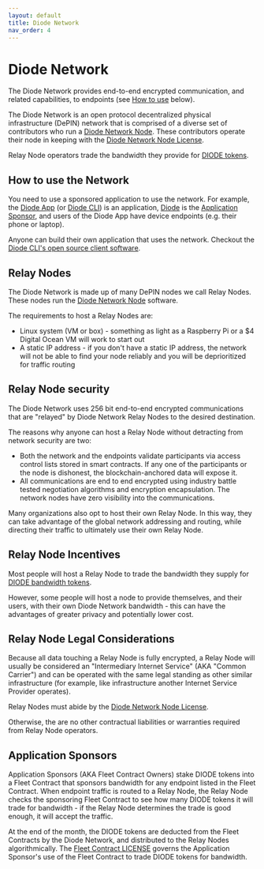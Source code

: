 ```yaml
---
layout: default
title: Diode Network
nav_order: 4
---
```


# Diode Network

The Diode Network provides end-to-end encrypted communication, and related capabilities, to endpoints (see [How to use](/#how-to-use-the-network) below).  

The Diode Network is an open protocol decentralized physical infrastructure (DePIN) network that is comprised of a diverse set of contributors who run a [Diode Network Node](https://github.com/diodechain/diode_server).  These contributors operate their node in keeping with the [Diode Network Node License](https://github.com/diodechain/diode_server/blob/master/LICENSE).

Relay Node operators trade the bandwidth they provide for [DIODE tokens](/docs/token.html).

## How to use the Network

You need to use a sponsored application to use the network.  For example, the [Diode App](https://diode.io/solutions/app) (or [Diode CLI](https://diode.io/solutions/cli)) is an application, [Diode](https://diode.io) is the [Application Sponsor](#application-sponsors), and users of the Diode App have device endpoints (e.g. their phone or laptop).

Anyone can build their own application that uses the network.  Checkout the [Diode CLI's open source client software](https://github.com/diodechain/diode_client).

## Relay Nodes

The Diode Network is made up of many DePIN nodes we call Relay Nodes.  These nodes run the [Diode Network Node](https://github.com/diodechain/diode_server) software.

The requirements to host a Relay Nodes are:

- Linux system (VM or box) - something as light as a Raspberry Pi or a $4 Digital Ocean VM will work to start out
- A static IP address - if you don't have a static IP address, the network will not be able to find your node reliably and you will be deprioritized for traffic routing

## Relay Node security

The Diode Network uses 256 bit end-to-end encrypted communications that are "relayed" by Diode Network Relay Nodes to the desired destination.

The reasons why anyone can host a Relay Node without detracting from network security are two:

- Both the network and the endpoints validate participants via access control lists stored in smart contracts.  If any one of the participants or the node is dishonest, the blockchain-anchored data will expose it.
- All communications are end to end encrypted using industry battle tested negotiation algorithms and encryption encapsulation.  The network nodes have zero visibility into the communications.

Many organizations also opt to host their own Relay Node.  In this way, they can take advantage of the global network addressing and routing, while directing their traffic to ultimately use their own Relay Node.

## Relay Node Incentives

Most people will host a Relay Node to trade the bandwidth they supply for [DIODE bandwidth tokens](/docs/token.html).

However, some people will host a node to provide themselves, and their users, with their own Diode Network bandwidth - this can have the advantages of greater privacy and potentially lower cost.


## Relay Node Legal Considerations

Because all data touching a Relay Node is fully encrypted, a Relay Node will usually be considered an "Intermediary Internet Service" (AKA "Common Carrier") and can be operated with the same legal standing as other similar infrastructure (for example, like infrastructure another Internet Service Provider operates).

Relay Nodes must abide by the [Diode Network Node License](https://github.com/diodechain/diode_server/blob/master/LICENSE).

Otherwise, the are no other contractual liabilities or warranties required from Relay Node operators.

## Application Sponsors

Application Sponsors (AKA Fleet Contract Owners) stake DIODE tokens into a Fleet Contract that sponsors bandwidth for any endpoint listed in the Fleet Contract.  When endpoint traffic is routed to a Relay Node, the Relay Node checks the sponsoring Fleet Contract to see how many DIODE tokens it will trade for bandwidth - if the Relay Node determines the trade is good enough, it will accept the traffic.

At the end of the month, the DIODE tokens are deducted from the Fleet Contracts by the Diode Network, and distributed to the Relay Nodes algorithmically.  The [Fleet Contract LICENSE](https://github.com/diodechain/diode_contract/blob/master/LICENSE) governs the Application Sponsor's use of the Fleet Contract to trade DIODE tokens for bandwidth.
